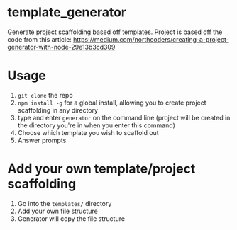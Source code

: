 # template_generator
Generate project scaffolding based off templates. 
Project is based off the code from this article:
https://medium.com/northcoders/creating-a-project-generator-with-node-29e13b3cd309

# Usage
1. `git clone` the repo
1. `npm install -g` for a global install, allowing you to create project scaffolding in any directory
1. type and enter `generator` on the command line (project will be created in the directory you're in when you enter this command)
1. Choose which template you wish to scaffold out
1. Answer prompts

# Add your own template/project scaffolding
1. Go into the `templates/` directory
1. Add your own file structure
1. Generator will copy the file structure